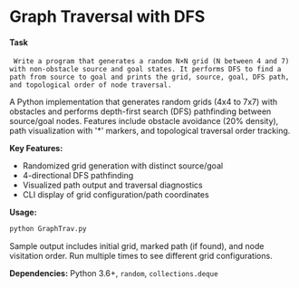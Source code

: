 # Graph Traversal with DFS

#### Task
```task
 Write a program that generates a random N×N grid (N between 4 and 7) with non-obstacle source and goal states. It performs DFS to find a path from source to goal and prints the grid, source, goal, DFS path, and topological order of node traversal.
```

A Python implementation that generates random grids (4x4 to 7x7) with obstacles and performs depth-first search (DFS) pathfinding between source/goal nodes. Features include obstacle avoidance (20% density), path visualization with '*' markers, and topological traversal order tracking.

**Key Features:**  
- Randomized grid generation with distinct source/goal  
- 4-directional DFS pathfinding  
- Visualized path output and traversal diagnostics  
- CLI display of grid configuration/path coordinates  

**Usage:**  
```bash
python GraphTrav.py
```
Sample output includes initial grid, marked path (if found), and node visitation order. Run multiple times to see different grid configurations.

**Dependencies:** Python 3.6+, `random`, `collections.deque`


